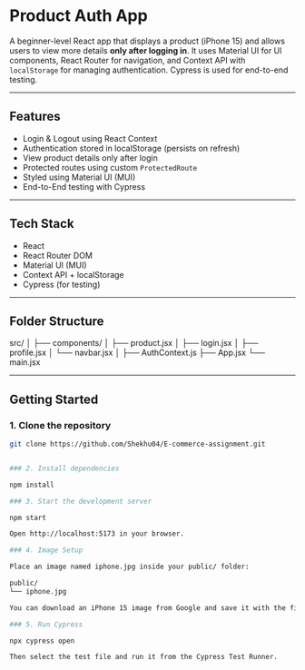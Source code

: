 #  Product Auth App

A beginner-level React app that displays a product (iPhone 15) and allows users to view more details **only after logging in**. It uses Material UI for UI components, React Router for navigation, and Context API with `localStorage` for managing authentication. Cypress is used for end-to-end testing.

---

##  Features

-  Login & Logout using React Context
-  Authentication stored in localStorage (persists on refresh)
-  View product details only after login
-  Protected routes using custom `ProtectedRoute`
-  Styled using Material UI (MUI)
-  End-to-End testing with Cypress

---

## Tech Stack
- React
- React Router DOM
- Material UI (MUI)
- Context API + localStorage
- Cypress (for testing)
  
---

##  Folder Structure

src/
│
├── components/
│ ├── product.jsx 
│ ├── login.jsx 
│ ├── profile.jsx 
│ └── navbar.jsx 
│
├── AuthContext.js 
├── App.jsx 
└── main.jsx


---

## Getting Started

### 1. Clone the repository

```bash
git clone https://github.com/Shekhu04/E-commerce-assignment.git


### 2. Install dependencies

npm install

### 3. Start the development server

npm start

Open http://localhost:5173 in your browser.

### 4. Image Setup

Place an image named iphone.jpg inside your public/ folder:

public/
└── iphone.jpg

You can download an iPhone 15 image from Google and save it with the filename iphone.jpg.

### 5. Run Cypress

npx cypress open

Then select the test file and run it from the Cypress Test Runner.


